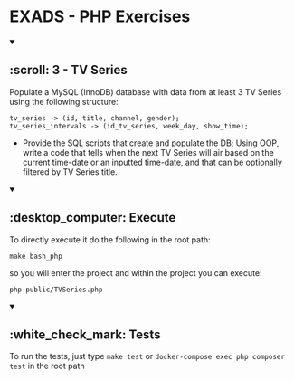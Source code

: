 # EXADS - PHP Exercises

<details open>
<summary><h2> :scroll: 3 - TV Series </h2></summary>

Populate a MySQL (InnoDB) database with data from at least 3 TV Series using the following structure:

```
tv_series -> (id, title, channel, gender);
tv_series_intervals -> (id_tv_series, week_day, show_time);
```

-   Provide the SQL scripts that create and populate the DB;
    Using OOP, write a code that tells when the next TV Series will air based on the current time-date or an
    inputted time-date, and that can be optionally filtered by TV Series title.

</details>

<details open>
<summary><h2> :desktop_computer: Execute </h2></summary>

To directly execute it do the following in the root path:

```
make bash_php
```

so you will enter the project and within the project you can execute:

```
php public/TVSeries.php
```

</details>

<details open>
<summary><h2> :white_check_mark: Tests </h2></summary>

To run the tests, just type `make test` or `docker-compose exec php composer test` in the root path

</details>
